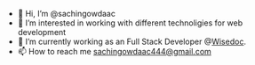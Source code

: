 - 👋 Hi, I’m @sachingowdaac
- 👀 I’m interested in working with different technoligies for web development
- 🌱 I’m currently working as an Full Stack Developer @[Wisedoc](https://wisedoc.net/).
- 📫 How to reach me sachingowdaac444@gmail.com

<!---
sachingowdaac/sachingowdaac is a ✨ special ✨ repository because its `README.md` (this file) appears on your GitHub profile.
You can click the Preview link to take a look at your changes.
--->
